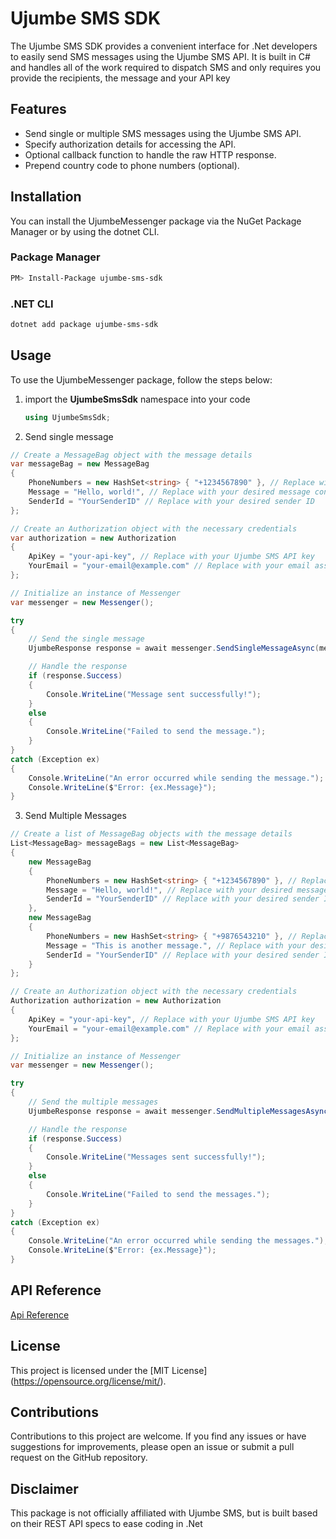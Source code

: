 # Ujumbe SMS SDK

The Ujumbe SMS SDK provides a convenient interface for .Net developers to easily send SMS messages using the Ujumbe SMS API. It is built in C# and handles all of the work required to dispatch SMS and only requires you provide the recipients, the message and your API key

## Features

- Send single or multiple SMS messages using the Ujumbe SMS API.
- Specify authorization details for accessing the API.
- Optional callback function to handle the raw HTTP response.
- Prepend country code to phone numbers (optional).

## Installation

You can install the UjumbeMessenger package via the NuGet Package Manager or by using the dotnet CLI.

### Package Manager

```bash
PM> Install-Package ujumbe-sms-sdk
```

### .NET CLI

```bash
dotnet add package ujumbe-sms-sdk
```

## Usage

To use the UjumbeMessenger package, follow the steps below:

1. import the **UjumbeSmsSdk** namespace into your code

   ```csharp
   using UjumbeSmsSdk;
   ```

2. Send single message

```csharp
// Create a MessageBag object with the message details
var messageBag = new MessageBag
{
    PhoneNumbers = new HashSet<string> { "+1234567890" }, // Replace with the recipient's phone number(s)
    Message = "Hello, world!", // Replace with your desired message content
    SenderId = "YourSenderID" // Replace with your desired sender ID
};

// Create an Authorization object with the necessary credentials
var authorization = new Authorization
{
    ApiKey = "your-api-key", // Replace with your Ujumbe SMS API key
    YourEmail = "your-email@example.com" // Replace with your email associated with the API key
};

// Initialize an instance of Messenger
var messenger = new Messenger();

try
{
    // Send the single message
    UjumbeResponse response = await messenger.SendSingleMessageAsync(messageBag, authorization);

    // Handle the response
    if (response.Success)
    {
        Console.WriteLine("Message sent successfully!");
    }
    else
    {
        Console.WriteLine("Failed to send the message.");
    }
}
catch (Exception ex)
{
    Console.WriteLine("An error occurred while sending the message.");
    Console.WriteLine($"Error: {ex.Message}");
}

```

3. Send Multiple Messages

```csharp
// Create a list of MessageBag objects with the message details
List<MessageBag> messageBags = new List<MessageBag>
{
    new MessageBag
    {
        PhoneNumbers = new HashSet<string> { "+1234567890" }, // Replace with the recipient's phone number(s)
        Message = "Hello, world!", // Replace with your desired message content
        SenderId = "YourSenderID" // Replace with your desired sender ID
    },
    new MessageBag
    {
        PhoneNumbers = new HashSet<string> { "+9876543210" }, // Replace with the recipient's phone number(s)
        Message = "This is another message.", // Replace with your desired message content
        SenderId = "YourSenderID" // Replace with your desired sender ID
    }
};

// Create an Authorization object with the necessary credentials
Authorization authorization = new Authorization
{
    ApiKey = "your-api-key", // Replace with your Ujumbe SMS API key
    YourEmail = "your-email@example.com" // Replace with your email associated with the API key
};

// Initialize an instance of Messenger
var messenger = new Messenger();

try
{
    // Send the multiple messages
    UjumbeResponse response = await messenger.SendMultipleMessagesAsync(messageBags, authorization);

    // Handle the response
    if (response.Success)
    {
        Console.WriteLine("Messages sent successfully!");
    }
    else
    {
        Console.WriteLine("Failed to send the messages.");
    }
}
catch (Exception ex)
{
    Console.WriteLine("An error occurred while sending the messages.");
    Console.WriteLine($"Error: {ex.Message}");
}
```

## API Reference

[Api Reference](https://github.com/nyingimaina/ujumbe-sms-sdk/blob/master/docs/index.md)

## License

This project is licensed under the [MIT License] (https://opensource.org/license/mit/).

## Contributions

Contributions to this project are welcome. If you find any issues or have suggestions for improvements, please open an issue or submit a pull request on the GitHub repository.

## Disclaimer

This package is not officially affiliated with Ujumbe SMS, but is built based on their REST API specs to ease coding in .Net
